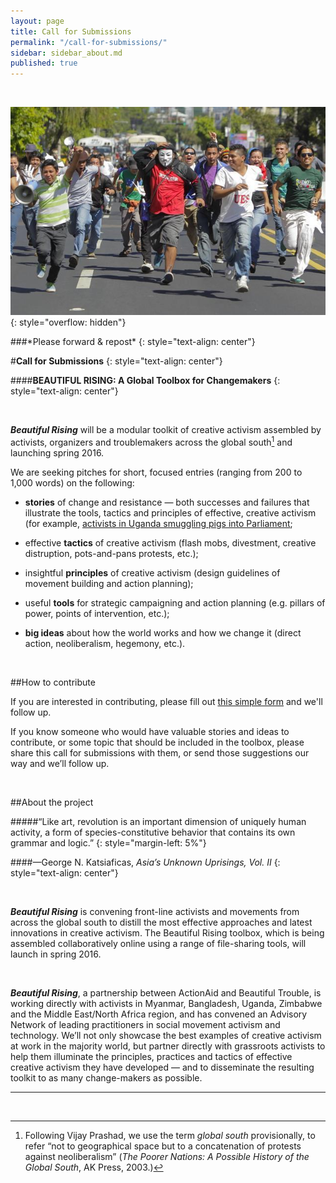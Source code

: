 ```yaml
---
layout: page
title: Call for Submissions
permalink: "/call-for-submissions/"
sidebar: sidebar_about.md
published: true
---
```



<br/>

<!-- What's going on with this image overflow? -->
![Activista El Salvador celebrates the 22nd anniversary of the peace agreement ending civil war and making way for democracy.](/assets/bg5.jpg)
{: style="overflow: hidden"}

###\*Please forward & repost\*
{: style="text-align: center"}

#**Call for Submissions**
{: style="text-align: center"}

####**BEAUTIFUL RISING: A Global Toolbox for Changemakers**
{: style="text-align: center"}

<br/>

**_Beautiful Rising_** will be a modular toolkit of creative activism assembled by activists, organizers and troublemakers across the global south[^1] and launching spring 2016. 

We are seeking pitches for short, focused entries (ranging from 200 to 1,000 words) on the following:

* **stories** of change and resistance — both successes and failures that illustrate the tools, tactics and principles of effective, creative activism (for example, [activists in Uganda smuggling pigs into Parliament](http://www.aljazeera.com/news/africa/2014/06/uganda-students-smuggle-pigs-into-parliament-2014619135814262144.html);

* effective **tactics** of creative activism (flash mobs, divestment, creative distruption, pots-and-pans protests, etc.);

* insightful **principles** of creative activism (design guidelines of movement building and action planning);

* useful **tools** for strategic campaigning and action planning (e.g. pillars of power, points of intervention, etc.);

* **big ideas** about how the world works and how we change it (direct action, neoliberalism, hegemony, etc.).

<br/>

##How to contribute

If you are interested in contributing, please fill out [this simple form](https://docs.google.com/forms/d/1-XFgje3WdcbPexjJ3C_LeeHEFzl4HbTmA6cpqgxGeBc/viewform) and we'll follow up.

If you know someone who would have valuable stories and ideas to contribute, or some topic that should be included in the toolbox, please share this call for submissions with them, or send those suggestions our way and we’ll follow up.

<br/>

##About the project

#####“Like art, revolution is an important dimension of uniquely human activity, a form of species-constitutive behavior that contains its own grammar and logic.”
{: style="margin-left: 5%"}

####—George N. Katsiaficas, *Asia’s Unknown Uprisings, Vol. II*
{: style="text-align: center"}

<br/>

**_Beautiful Rising_** is convening front-line activists and movements from across the global south to distill the most effective approaches and latest innovations in creative activism. The Beautiful Rising toolbox, which is being assembled collaboratively online using a range of file-sharing tools, will launch in spring 2016.

<br/>

**_Beautiful Rising_**, a partnership between ActionAid and Beautiful Trouble, is working directly with activists in Myanmar, Bangladesh, Uganda, Zimbabwe and the Middle East/North Africa region, and has convened an Advisory Network of leading practitioners in social movement activism and technology. We’ll not only showcase the best examples of creative activism at work in the majority world, but partner directly with grassroots activists to help them illuminate the principles, practices and tactics of effective creative activism they have developed — and to disseminate the resulting toolkit to as many change-makers as possible. 

---

<br/>

[^1]: Following Vijay Prashad, we use the term *global south* provisionally, to refer “not to geographical space but to a concatenation of protests against neoliberalism” (*The Poorer Nations: A Possible History of the Global South*, AK Press, 2003.)
